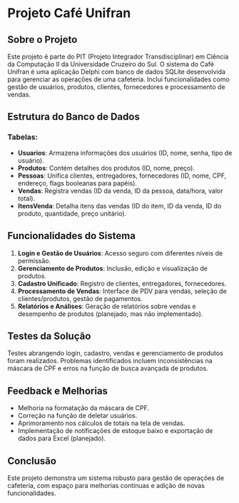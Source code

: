 # Projeto Café Unifran

## Sobre o Projeto
Este projeto é parte do PIT (Projeto Integrador Transdisciplinar) em Ciência da Computação II da Universidade Cruzeiro do Sul. O sistema do Café Unifran é uma aplicação Delphi com banco de dados SQLite desenvolvida para gerenciar as operações de uma cafeteria. Inclui funcionalidades como gestão de usuários, produtos, clientes, fornecedores e processamento de vendas.

## Estrutura do Banco de Dados
### Tabelas:
- **Usuarios**: Armazena informações dos usuários (ID, nome, senha, tipo de usuário).
- **Produtos**: Contém detalhes dos produtos (ID, nome, preço).
- **Pessoas**: Unifica clientes, entregadores, fornecedores (ID, nome, CPF, endereço, flags booleanas para papéis).
- **Vendas**: Registra vendas (ID da venda, ID da pessoa, data/hora, valor total).
- **ItensVenda**: Detalha itens das vendas (ID do item, ID da venda, ID do produto, quantidade, preço unitário).

## Funcionalidades do Sistema
1. **Login e Gestão de Usuários**: Acesso seguro com diferentes níveis de permissão.
2. **Gerenciamento de Produtos**: Inclusão, edição e visualização de produtos.
3. **Cadastro Unificado**: Registro de clientes, entregadores, fornecedores.
4. **Processamento de Vendas**: Interface de PDV para vendas, seleção de clientes/produtos, gestão de pagamentos.
5. **Relatórios e Análises**: Geração de relatórios sobre vendas e desempenho de produtos (planejado, mas não implementado).

## Testes da Solução
Testes abrangendo login, cadastro, vendas e gerenciamento de produtos foram realizados. Problemas identificados incluem inconsistências na máscara de CPF e erros na função de busca avançada de produtos.

## Feedback e Melhorias
- Melhoria na formatação da máscara de CPF.
- Correção na função de deletar usuários.
- Aprimoramento nos cálculos de totais na tela de vendas.
- Implementação de notificações de estoque baixo e exportação de dados para Excel (planejado).

## Conclusão
Este projeto demonstra um sistema robusto para gestão de operações de cafeteria, com espaço para melhorias contínuas e adição de novas funcionalidades.

